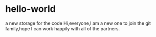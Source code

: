 # hello-world
a new storage for the code 
Hi,everyone,I am a new one to join the git family,hope I can work happily with all of the partners.
